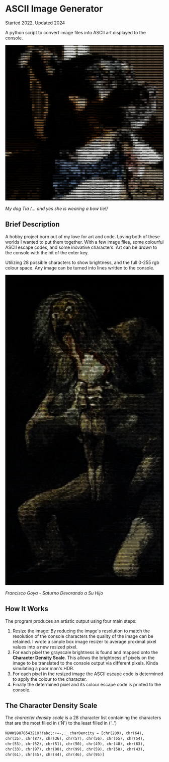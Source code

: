 # ASCII Image Generator
Started 2022, Updated 2024

A python script to convert image files into ASCII art displayed to the console.

![Image of ASCII art of a dog][imgFirstImg]

*My dog Tia (... and yes she is wearing a bow tie!)*

## Brief Description
A hobby project born out of my love for art and code. Loving both of these worlds I wanted to put them together. With a few image files, some colourful ASCII escape codes, and some inovative characters. Art can be *drawn* to the console with the hit of the enter key.

Utilizing 28 possible characters to show brightness, and the full 0-255 rgb colour space. Any image can be turned into lines written to the console. 

![Image of ASCII art of Saturno Devorando a Su Hijo](/img/ASCII_Saturno_Devorando_a_Su_Hijo.png)

*Francisco Goya - Saturno Devorando a Su Hijo*

## How It Works

The program produces an artistic output using four main steps:
1. Resize the image: By reducing the image's resolution to match the resolution of the console characters the quality of the image can be retained. I wrote a simple box image resizer to average proximal pixel values into a new resized pixel.
2. For each pixel the grayscale brightness is found and mapped onto the **Character Density Scale**. This allows the brightness of pixels on the image to be translated to the console output via different pixels. Kinda simulating a poor man's HDR.
3. For each pixel in the resized image the ASCII escape code is determined to apply the colour to the character.
4. Finally the determined pixel and its colour escape code is printed to the console.

## The Character Density Scale
The *character density scale* is a 28 character list containing the characters that are the most filled in ('Ñ') to the least filled in ('_')

`Ñ@#W$9876543210?!abc;:+=-,._`
`charDencity = [chr(209), chr(64), chr(35), chr(87), chr(36), chr(57), chr(56), chr(55), chr(54), chr(53), chr(52), chr(51), chr(50), chr(49), chr(48), chr(63), chr(33), chr(97), chr(98), chr(99), chr(59), chr(58), chr(43), chr(61), chr(45), chr(44), chr(46), chr(95)]`

[imgFirstImg]: /img/ASCIIDog.png